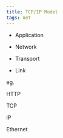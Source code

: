 ```yaml
---
title: TCP/IP Model
tags: net
---
```


* Application 

* Network 

* Transport

* Link 


eg. 

HTTP 

TCP 

IP 

Ethernet 



